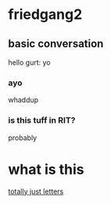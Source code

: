 # friedgang2
## basic conversation
hello
gurt: yo
### ayo
whaddup
### is this tuff in RIT?
probably
# what is this
[totally just letters](https://github.com/Brianteruya/friedgang2/blob/main/Screenshot%202021-03-03%20145554.jpg?raw=true)
